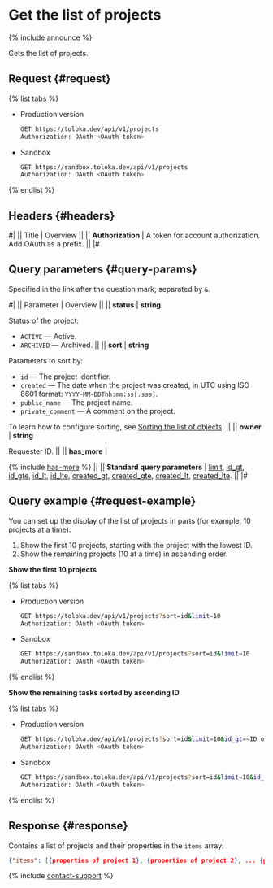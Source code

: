 # Get the list of projects

{% include [announce](../_includes/announce.md) %}

Gets the list of projects.

## Request {#request}

{% list tabs %}

- Production version

    ```bash
    GET https://toloka.dev/api/v1/projects
    Authorization: OAuth <OAuth token>
    ```

- Sandbox

    ```bash
    GET https://sandbox.toloka.dev/api/v1/projects
    Authorization: OAuth <OAuth token>
    ```

{% endlist %}

## Headers {#headers}

#|
|| Title | Overview ||
|| **Authorization** | A token for account authorization. Add OAuth as a prefix. ||
|#

## Query parameters {#query-params}

Specified in the link after the question mark; separated by `&`.

#|
|| Parameter | Overview ||
|| **status** | **string**

Status of the project:

- `ACTIVE` — Active.
- `ARCHIVED` — Archived. ||
|| **sort** | **string**

Parameters to sort by:

- `id` — The project identifier.
- `created` — The date when the project was created, in UTC using ISO 8601 format: `YYYY-MM-DDThh:mm:ss[.sss]`.
- `public_name` — The project name.
- `private_comment` — A comment on the project.

To learn how to configure sorting, see [Sorting the list of objects](sorting.md). ||
|| **owner** | **string**

Requester ID. ||
|| **has_more** | 

{% include [has-more](../_includes/has-more.md) %} ||
|| **Standard query parameters** | [limit](./standard-query-parameters.md#limit), [id_gt](./standard-query-parameters.md#id_gt), [id_gte](./standard-query-parameters.md#id_gte), [id_lt](./standard-query-parameters.md#id_lt), [id_lte](./standard-query-parameters.md#id_lte), [created_gt](./standard-query-parameters.md#created_gt), [created_gte](./standard-query-parameters.md#created_gte), [created_lt](./standard-query-parameters.md#created_lt), [created_lte](./standard-query-parameters.md#created_lte). ||
|#

## Query example {#request-example}

You can set up the display of the list of projects in parts (for example, 10 projects at a time):

1. Show the first 10 projects, starting with the project with the lowest ID.
1. Show the remaining projects (10 at a time) in ascending order.

**Show the first 10 projects**

{% list tabs %}

- Production version

    ```bash
    GET https://toloka.dev/api/v1/projects?sort=id&limit=10
    Authorization: OAuth <OAuth token>
    ```

- Sandbox

    ```bash
    GET https://sandbox.toloka.dev/api/v1/projects?sort=id&limit=10
    Authorization: OAuth <OAuth token>
    ```

{% endlist %}

**Show the remaining tasks sorted by ascending ID**

{% list tabs %}

- Production version

    ```bash
    GET https://toloka.dev/api/v1/projects?sort=id&limit=10&id_gt=<ID of the last project from the previous response>
    Authorization: OAuth <OAuth token>
    ```

- Sandbox

    ```bash
    GET https://sandbox.toloka.dev/api/v1/projects?sort=id&limit=10&id_gt=<id of the last project from the previous response>
    Authorization: OAuth <OAuth token>
    ```

{% endlist %}

## Response {#response}

Contains a list of projects and their properties in the `items` array:

```json
{"items": [{properties of project 1}, {properties of project 2}, ... {properties of project n}], "has_more": false}
```

{% include [contact-support](../../guide/_includes/contact-support.md) %}